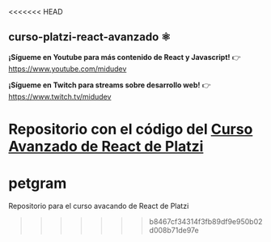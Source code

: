 <<<<<<< HEAD
## curso-platzi-react-avanzado ⚛️

**¡Sígueme en Youtube para más contenido de React y Javascript!** 👉 https://www.youtube.com/midudev

**¡Sígueme en Twitch para streams sobre desarrollo web!** 👉 https://www.twitch.tv/midudev

Repositorio con el código del [Curso Avanzado de React de Platzi](https://platzi.com/cursos/react-avanzado/)
=======
# petgram
Repositorio para el curso avacando de React de Platzi
>>>>>>> b8467cf34314f3fb89df9e950b02d008b71de97e
